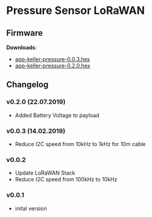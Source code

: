 # Pressure Sensor LoRaWAN

## Firmware

**Downloads**:

* [app-keller-pressure-0.0.3.hex](firmware/app-keller-pressure-0.0.3.hex)
* [app-keller-pressure-0.2.0.hex](firmware/app-keller-pressure-0.2.0.hex)

## Changelog

### v0.2.0 (22.07.2019)
- Added Battery Voltage to payload

### v0.0.3 (14.02.2019)
- Reduce I2C speed from 10kHz to 1kHz for 10m cable

### v0.0.2
- Update LoRaWAN Stack
- Reduce I2C speed from 100kHz to 10kHz

### v0.0.1 
- inital version